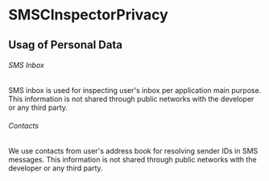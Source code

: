 # SMSCInspectorPrivacy

<h2>Usag of Personal Data</h2>
<h6>SMS Inbox</h6>
SMS inbox is used for inspecting user's inbox per application main purpose.
This information is not shared through public networks with the developer or any third party.
<h6>Contacts</h6>
We use contacts from user's address book for resolving sender IDs in SMS messages.
This information is not shared through public networks with the developer or any third party.
